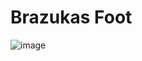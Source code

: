 # Brazukas Foot
![image](https://github.com/victorraphaemilk/BrazukasProject/assets/157927292/f306d344-d9af-4125-b3d1-ac7fe5e44883)
